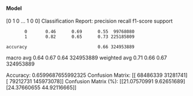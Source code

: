 #### Model
[0 1 0 ... 1 0 0]
Classification Report:
              precision    recall  f1-score   support

           0       0.46      0.69      0.55  99768080
           1       0.82      0.65      0.73 225185809

    accuracy                           0.66 324953889
   macro avg       0.64      0.67      0.64 324953889
weighted avg       0.71      0.66      0.67 324953889

Accuracy: 0.6599687655992325
Confusion Matrix:
[[ 68486339  31281741]
 [ 79212731 145973078]]
Confusion Matrix (%):
[[21.07570991  9.62651689]
 [24.37660655 44.92116665]]
